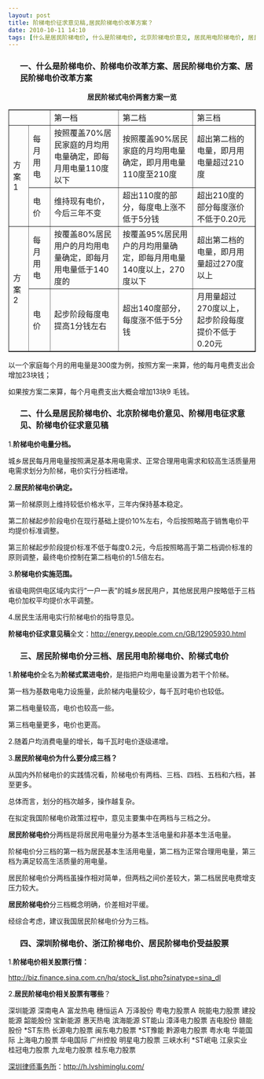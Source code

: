 ```yaml
---
layout: post
title: 阶梯电价征求意见稿,居民阶梯电价改革方案？
date: 2010-10-11 14:10
tags: [什么是居民阶梯电价, 什么是阶梯电价, 北京阶梯电价意见, 居民用电阶梯电价, 居民阶梯电价分三档, 居民阶梯电价受益股票, 居民阶梯电价方案, 浙江阶梯电价, 深圳法律咨询电话, 深圳阶梯电价, 阶梯式电价, 阶梯用电征求意见, 阶梯电价改革方案]
---
```

<ol>
<h3>一、什么是阶梯电价、阶梯电价改革方案、居民阶梯电价方案、居民阶梯电价改革方案</h3>
</ol>
<p style="text-align: center;"><strong>居民阶梯式电价两套方案一览</strong></p>

<table border="1" cellspacing="0" cellpadding="0" width="705">
<tbody>
<tr>
<td colspan="2"></td>
<td width="212">第一档</td>
<td width="237">第二档</td>
<td width="187">第三档</td>
</tr>
<tr>
<td rowspan="2" width="31">方案1</td>
<td width="37">每月用电</td>
<td>按照覆盖70%居民家庭的月均用电量确定，即每月用电量110度以下</td>
<td>按照覆盖90%居民家庭的月均用电量确定，即月用电量110度至210度</td>
<td>超出第二档的电量，即月用电量超过210度</td>
</tr>
<tr>
<td>电价</td>
<td>维持现有电价，今后三年不变</td>
<td>超出110度的部分，每度电上涨不低于5分钱</td>
<td>超出210度的部分每度涨价不低于0.20元</td>
</tr>
<tr>
<td rowspan="2">方案2</td>
<td>每月用电</td>
<td>按覆盖80%居民用户的月均用电量确定，即每月用电量低于140度的</td>
<td>按覆盖95%居民用户的月均用量确定，即每月用电量140度以上，270度以下</td>
<td>超出第二档的电量，即月用量超过270度以上</td>
</tr>
<tr>
<td>电价</td>
<td>起步阶段每度电提高1分钱左右</td>
<td>超出140度部分，每度涨不低于5分钱</td>
<td>月用量超过270度以上，起步阶段每度提价不低于0.20元</td>
</tr>
</tbody>
</table>
以一个家庭每个月的用电量是300度为例，按照方案一来算，他的每月电费支出会增加23块钱；

如果按方案二来算，每个月电费支出大概会增加13块9 毛钱。
<ol>
<h3>二、什么是居民阶梯电价、北京阶梯电价意见、阶梯用电征求意见、阶梯电价征求意见稿</h3>
</ol>
1.<strong>阶梯电价电量分档。</strong>

城乡居民每月用电量按照满足基本用电需求、正常合理用电需求和较高生活质量用电需求划分为阶梯，电价实行分档递增。

2.<strong>居民阶梯电价确定。</strong>

第一阶梯原则上维持较低价格水平，三年内保持基本稳定。

第二阶梯起步阶段电价在现行基础上提价10%左右，今后按照略高于销售电价平均提价标准调整。

第三阶梯起步阶段提价标准不低于每度0.2元，今后按照略高于第二档调价标准的原则调整，最终电价控制在第二档电价的1.5倍左右。

3.<strong>阶梯电价实施范围。</strong>

省级电网供电区域内实行“一户一表”的城乡居民用户，其他居民用户按略低于三档电价加权平均提价水平调整。

4.居民生活用电实行阶梯电价的指导意见。

<strong>阶梯电价征求意见稿</strong>全文：<a href="http://energy.people.com.cn/GB/12905930.html" target="_blank">http://energy.people.com.cn/GB/12905930.html</a>
<ol>
<h3>三、居民阶梯电价分三档、居民用电阶梯电价、阶梯式电价</h3>
</ol>
1.<strong>阶梯电价</strong>全名为<strong>阶梯式累进电价</strong>，是指把户均用电量设置为若干个阶梯。

第一档为基数电电力设施量，此阶梯内电量较少，每千瓦时电价也较低。

第二档电量较高，电价也较高一些。

第三档电量更多，电价也更高。

2.随着户均消费电量的增长，每千瓦时电价逐级递增。

3.<strong>居民阶梯电价为什么要分成三档？</strong>

从国内外阶梯电价的实践情况看，阶梯电价有两档、三档、四档、五档和六档，甚至更多。

总体而言，划分的档次越多，操作越复杂。

在拟定我国阶梯电价政策过程中，意见主要集中在两档与三档之分。

<strong>居民阶梯电价</strong>分两档是将居民用电量分为基本生活电量和非基本生活电量。

阶梯电价分三档的第一档为居民基本生活用电量，第二档为正常合理用电量，第三档为满足较高生活质量的用电量。

居民阶梯电价分两档虽操作相对简单，但两档之间价差较大，第二档居民电费增支压力较大。

<strong>居民阶梯电价</strong>分三档概念明确，价差相对平缓。

经综合考虑，建议我国居民阶梯电价分为三档。
<ol>
<h3>四、深圳阶梯电价、浙江阶梯电价、居民阶梯电价受益股票</h3>
</ol>
1.<strong>阶梯电价相关股票行情：</strong>

<a href="http://biz.finance.sina.com.cn/hq/stock_list.php?sinatype=sina_dl" target="_blank">http://biz.finance.sina.com.cn/hq/stock_list.php?sinatype=sina_dl</a>

2.<strong>居民阶梯电价相关股票有哪些</strong>？

深圳能源
深南电Ａ
富龙热电
穗恒运Ａ
万泽股份
粤电力股票Ａ
皖能电力股票
建投能源
韶能股份
宝新能源
惠天热电
滨海能源
ST能山
漳泽电力股票
吉电股份
赣能股份
*ST东热
长源电力股票
闽东电力股票
*ST豫能
黔源电力股票
粤水电
华能国际
上海电力股票
华电国际
广州控股
明星电力股票
三峡水利
*ST岷电
江泉实业
桂冠电力股票
九龙电力股票
桂东电力股票

<a href="http://h.lvshiminglu.com/">深圳律师事务所</a>：<a href="http://h.lvshiminglu.com/">http://h.lvshiminglu.com/</a>

